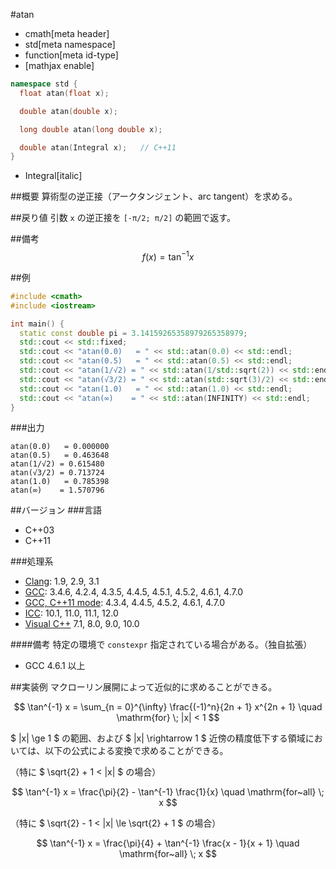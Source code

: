 #atan
* cmath[meta header]
* std[meta namespace]
* function[meta id-type]
* [mathjax enable]

```cpp
namespace std {
  float atan(float x);

  double atan(double x);

  long double atan(long double x);

  double atan(Integral x);   // C++11
}
```
* Integral[italic]

##概要
算術型の逆正接（アークタンジェント、arc tangent）を求める。


##戻り値
引数 `x` の逆正接を `[-π/2; π/2]` の範囲で返す。


##備考
$$ f(x) = \tan^{-1} x $$


##例
```cpp
#include <cmath>
#include <iostream>

int main() {
  static const double pi = 3.14159265358979265358979;
  std::cout << std::fixed;
  std::cout << "atan(0.0)   = " << std::atan(0.0) << std::endl;
  std::cout << "atan(0.5)   = " << std::atan(0.5) << std::endl;
  std::cout << "atan(1/√2) = " << std::atan(1/std::sqrt(2)) << std::endl;
  std::cout << "atan(√3/2) = " << std::atan(std::sqrt(3)/2) << std::endl;
  std::cout << "atan(1.0)   = " << std::atan(1.0) << std::endl;
  std::cout << "atan(∞)    = " << std::atan(INFINITY) << std::endl;
}
```

###出力
```
atan(0.0)   = 0.000000
atan(0.5)   = 0.463648
atan(1/√2) = 0.615480
atan(√3/2) = 0.713724
atan(1.0)   = 0.785398
atan(∞)    = 1.570796
```

##バージョン
###言語
- C++03
- C++11

###処理系
- [Clang](/implementation.md#clang): 1.9, 2.9, 3.1
- [GCC](/implementation.md#gcc): 3.4.6, 4.2.4, 4.3.5, 4.4.5, 4.5.1, 4.5.2, 4.6.1, 4.7.0
- [GCC, C++11 mode](/implementation.md#gcc): 4.3.4, 4.4.5, 4.5.2, 4.6.1, 4.7.0
- [ICC](/implementation.md#icc): 10.1, 11.0, 11.1, 12.0
- [Visual C++](/implementation.md#visual_cpp) 7.1, 8.0, 9.0, 10.0

####備考
特定の環境で `constexpr` 指定されている場合がある。（独自拡張）

- GCC 4.6.1 以上


##実装例
マクローリン展開によって近似的に求めることができる。

$$ \tan^{-1} x = \sum_{n = 0}^{\infty} \frac{(-1)^n}{2n + 1} x^{2n + 1} \quad \mathrm{for} \; |x| < 1 $$


$ |x| \ge 1 $ の範囲、および $ |x| \rightarrow 1 $ 近傍の精度低下する領域においては、以下の公式による変換で求めることができる。

（特に $ \sqrt{2} + 1 < |x| $ の場合）

$$ \tan^{-1} x = \frac{\pi}{2} - \tan^{-1} \frac{1}{x} \quad \mathrm{for~all} \; x $$


（特に $ \sqrt{2} - 1 < |x| \le \sqrt{2} + 1 $ の場合）

$$ \tan^{-1} x = \frac{\pi}{4} + \tan^{-1} \frac{x - 1}{x + 1} \quad \mathrm{for~all} \; x $$
